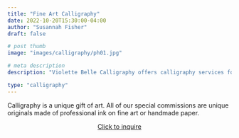 ```yaml
---
title: "Fine Art Calligraphy"
date: 2022-10-20T15:30:00-04:00
author: "Susannah Fisher"
draft: false

# post thumb
image: "images/calligraphy/ph01.jpg"

# meta description
description: "Violette Belle Calligraphy offers calligraphy services for personal stationery, weddings, and other life events."

type: "calligraphy"
---
```

Calligraphy is a unique gift of art. All of our special commissions are unique originals made of professional ink on fine art or handmade paper.

<center><a href="/contact" class="btn btn-outline-primary">Click to inquire</a></center>


